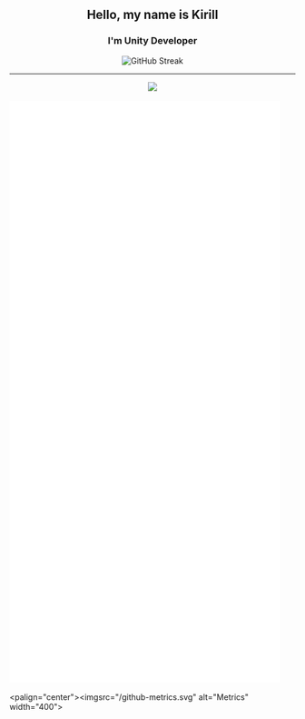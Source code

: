 <h2 align="center">
 Hello, my name is Kirill
</h2>

<h3 align="center">
 I'm Unity Developer
</h3> 

<div align="center">
  
 ![GitHub Streak](https://streak-stats.demolab.com?user=ShutovKS&theme=dark) <!--  (https://git.io/streak-stats)  -->

</div>

---

<div align="center">

  ![](https://visitcount.itsvg.in/api?id=ShutovKS&icon=0&color=0)

</div>

![Metrics](/github-metrics.svg)

<palign="center"><imgsrc="/github-metrics.svg" alt="Metrics" width="400"></p>